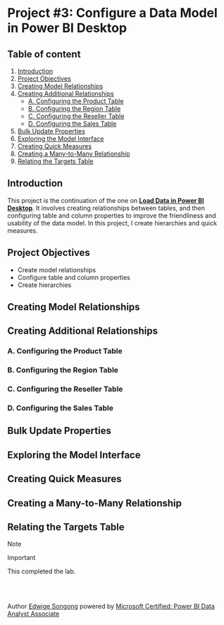 # Project #3: Configure a Data Model in Power BI Desktop

## Table of content
1. [Introduction](#Introduction)
2. [Project Objectives](#Project-Objectives)
3. [Creating Model Relationships](#Creating-model-relationships)
4. [Creating Additional Relationships](#Creating-additional-relationships)
   * [A. Configuring the Product Table](#C-Configuring-the-Product-table)
   * [B. Configuring the Region Table](#A-Configuring-the-region-table)
   * [C. Configuring the Reseller Table](#D-Configuring-the-Reseller-table)
   * [D. Configuring the Sales Table](#F-Configuring-the-Sales-table)
5. [Bulk Update Properties](#Bulk-Update-Properties)
6. [Exploring the Model Interface](#Exploring-the-model-interface)
7. [Creating Quick Measures](#Creating-quick-measures)
8. [Creating a Many-to-Many Relationship](#Creating-a-manytomany-relationship)
9. [Relating the Targets Table](#Relating-the-Targets-table)

## Introduction
This project is the continuation of the one on [**Load Data in Power BI Desktop**](https://github.com/Songonge/Learning-Power-BI/blob/main/Project%202%3A%20Load%20Data%20in%20Power%20BI%20Desktop.md). It involves 
creating relationships between tables, and then configuring table and column properties to improve the friendliness and usability of the data model. In this project, I create hierarchies and quick measures.

## Project Objectives
*	Create model relationships
*	Configure table and column properties
*	Create hierarchies

## Creating Model Relationships



## Creating Additional Relationships



### A. Configuring the Product Table 



### B. Configuring the Region Table



### C. Configuring the Reseller Table



### D. Configuring the Sales Table




## Bulk Update Properties 




## Exploring the Model Interface 




## Creating Quick Measures 




## Creating a Many-to-Many Relationship 




## Relating the Targets Table 



> [!NOTE]
>  

 

 

> [!IMPORTANT]
>  
 



This completed the lab.



</br></br>

Author [Edwige Songong](https://github.com/Songonge) powered by [Microsoft Certified: Power BI Data Analyst Associate](https://learn.microsoft.com/en-us/credentials/certifications/data-analyst-associate/?practice-assessment-type=certification)


